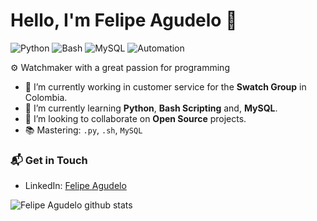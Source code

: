 # Hello, I'm Felipe Agudelo 👋

![Python](https://img.shields.io/badge/Python-Intermediate-yellow)
![Bash](https://img.shields.io/badge/Bash-Intermediate-lightgrey)
![MySQL](https://img.shields.io/badge/MySQL-Intermediate-orange)
![Automation](https://img.shields.io/badge/Automation-Basic-blue)

⚙️ Watchmaker with a great passion for programming

- 🔭 I’m currently working in customer service for the **Swatch Group** in Colombia.
- 🌱 I’m currently learning **Python**, **Bash Scripting** and, **MySQL**.
- 👯 I’m looking to collaborate on **Open Source** projects.
- 📚 Mastering: `.py`, `.sh`, `MySQL`

### 📬 Get in Touch

- LinkedIn: [Felipe Agudelo](https://www.linkedin.com/in/felipe-agudelo-g%C3%B3mez-99a37b190)

![Felipe Agudelo github stats](https://github-readme-stats.vercel.app/api?username=felipe1120gomez&show_icons=true&hide_border=true)
